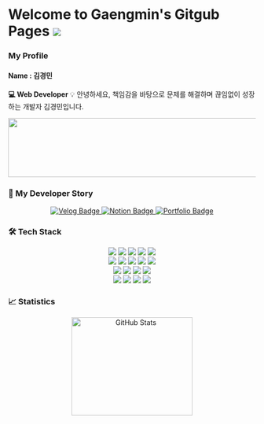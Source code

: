 # Welcome to Gaengmin's Gitgub Pages <a href="https://hits.seeyoufarm.com"><img src="https://hits.seeyoufarm.com/api/count/incr/badge.svg?url=https%3A%2F%2Fgithub.com%2F%2508gaengmin%2Fhit-counter&count_bg=%23EBEF51&title_bg=%23F52C2C&icon=github.svg&icon_color=%23FFFFDE&title=hits&edge_flat=false"/></a>
### My Profile
#### Name : 김경민
**💻 Web Developer**
 💡 안녕하세요, 책임감을 바탕으로 문제를 해결하며 끊임없이 성장하는 개발자 김경민입니다.

<a href="https://github.com/devxb/gitanimals">
  <img
    src="https://render.gitanimals.org/lines/gaengmin?pet-id=645252460205567446"
    width="600"
    height="120"
  />
</a>
  




  
  
</a>
  
</a>

### 📓 My Developer Story
<p align="center">
  <a href="https://velog.io/@gaengmin/posts">
    <img src="https://img.shields.io/badge/Velog-20C997?style=for-the-badge&logo=Velog&logoColor=white" alt="Velog Badge">
</a>
  <a href="https://gaengmin.notion.site/KyeongMin-Kim-bfcc7cf72ccc4e8cb02e099b77c8a107">
    <img src="https://img.shields.io/badge/Notion-000000?style=for-the-badge&logo=notion&logoColor=white" alt="Notion Badge">
  </a>
  <a href="https://github.com/gaengmin/gaengmin/blob/main/portfolio.pdf">
    <img src="https://img.shields.io/badge/Portfolio-4285F4?style=for-the-badge&logo=google-drive&logoColor=white" alt="Portfolio Badge">
  </a>

</p>


### 🛠️ Tech Stack
<p align ="center">
  <img src="https://img.shields.io/badge/Java-007396?style=flat-square&logo=java&logoColor=white" />
  <img src="https://img.shields.io/badge/Spring%20Framework-6DB33F?style=flat-square&logo=spring&logoColor=white" />
  <img src="https://img.shields.io/badge/Spring%20Boot-6DB33F?style=flat-square&logo=spring-boot&logoColor=white" />
  <img src="https://img.shields.io/badge/MyBatis-FF5733?style=flat-square&logo=mybatis&logoColor=white" />
  <img src="https://img.shields.io/badge/JPA-007396?style=flat-square&logo=jpa&logoColor=white" />
  <br>
  <img src="https://img.shields.io/badge/Vue.js-4FC08D?style=flat-square&logo=vue.js&logoColor=white" />
  <img src="https://img.shields.io/badge/HTML5-E34F26?style=flat-square&logo=html5&logoColor=white" />
  <img src="https://img.shields.io/badge/CSS3-1572B6?style=flat-square&logo=css3&logoColor=white" />
  <img src="https://img.shields.io/badge/JavaScript-F7DF1E?style=flat-square&logo=javascript&logoColor=black" />
  <img src="https://img.shields.io/badge/Thymeleaf-005F0F?style=flat-square&logo=thymeleaf&logoColor=white" />
  <br>
  <img src="https://img.shields.io/badge/Oracle-F80000?style=flat-square&logo=oracle&logoColor=white" />
  <img src="https://img.shields.io/badge/MySQL-4479A1?style=flat-square&logo=mysql&logoColor=white" />
  <img src="https://img.shields.io/badge/Git-F05032?style=flat-square&logo=git&logoColor=white" />
  <img src="https://img.shields.io/badge/GitHub-181717?style=flat-square&logo=github&logoColor=white" />
  <br>
  <img src="https://img.shields.io/badge/IntelliJ%20IDEA-000000?style=flat-square&logo=intellij-idea&logoColor=white" />
  <img src="https://img.shields.io/badge/Eclipse-2C2255?style=flat-square&logo=eclipse&logoColor=white" />
  <img src="https://img.shields.io/badge/Visual%20Studio%20Code-007ACC?style=flat-square&logo=visual-studio-code&logoColor=white" />
  <img src="https://img.shields.io/badge/Notion-000000?style=flat-square&logo=notion&logoColor=white" />
</p>

### 📈 Statistics
<p align="center">
  <img alt="GitHub Stats" src="https://github-readme-stats.vercel.app/api?username=gaengmin&show_icons=true&theme=holi" width="70%" height="200px"/>
</p>
